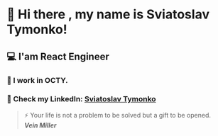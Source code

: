 # 👋 Hi there , my name is Sviatoslav Tymonko!<br/>
## 💻 I'am React Engineer<br/>
### 👔 I work in OCTY.<br/>
### 💬 Check my LinkedIn: [Sviatoslav Tymonko](https://www.linkedin.com/in/sviatoslav-tymonko-965419222/)<br/>

>⚡ Your life is not a problem to be solved but a gift to be opened. <br/>
>***Vein Miller***
